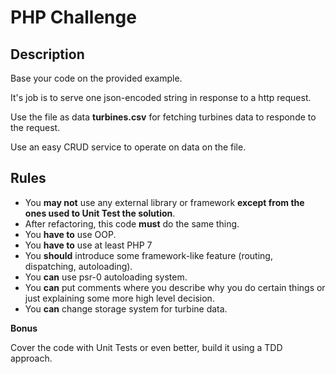 # PHP Challenge

## Description

Base your code on the provided example.

It's job is to serve one json-encoded string in response to a http request. 

Use the file as data __turbines.csv__ for fetching turbines data to responde
to the request.

Use an easy CRUD service to operate on data on the file.

## Rules

* You __may not__ use any external library or framework
 __except from the ones used to Unit Test the solution__.
* After refactoring, this code __must__ do the same thing.
* You __have to__ use OOP.
* You __have to__ use at least PHP 7
* You __should__ introduce some framework-like feature (routing, dispatching, autoloading).
* You __can__ use psr-0 autoloading system.
* You __can__ put comments where you describe why you do certain things or just explaining some more high level decision.
* You __can__ change storage system for turbine data.

**Bonus**

Cover the code with Unit Tests or even better, build it using a TDD approach.


